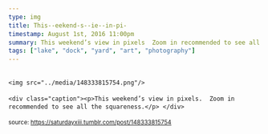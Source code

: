 ```yaml
---
type: img
title: This--eekend-s--ie--in-pi-
timestamp: August 1st, 2016 11:00pm
summary: This weekend’s view in pixels  Zoom in recommended to see all the squarenessp 
tags: ["lake", "dock", "yard", "art", "photography"]
---
```


                
                
                
                                                                                        <img src="../media/148333815754.png"/>
                                                                                          <div class="caption"><p>This weekend’s view in pixels.  Zoom in recommended to see all the squareness.</p> </div>
                                    
                
                
                
                
                                
<small>source: https://saturdayxiii.tumblr.com/post/148333815754</small>
